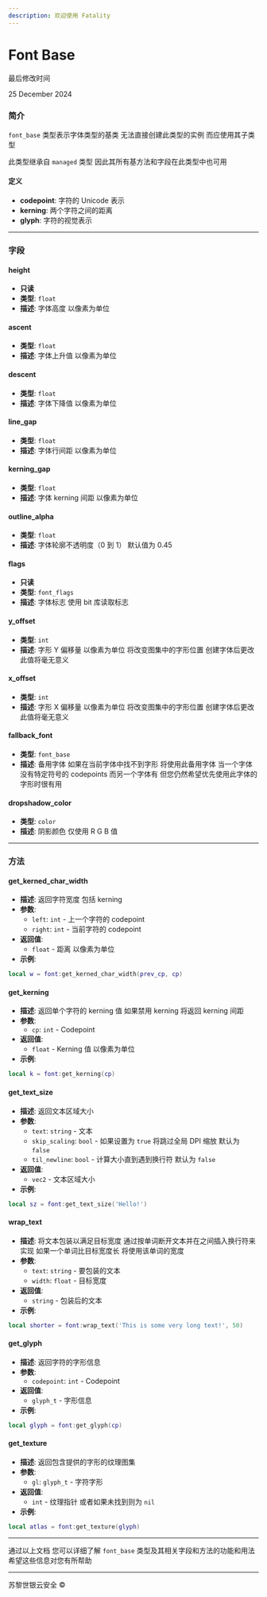 ```yaml
---
description: 欢迎使用 Fatality
---
```


# Font Base

最后修改时间

25 December 2024

### 简介

`font_base` 类型表示字体类型的基类 无法直接创建此类型的实例 而应使用其子类型

此类型继承自 `managed` 类型 因此其所有基方法和字段在此类型中也可用

#### 定义

* **codepoint**: 字符的 Unicode 表示
* **kerning**: 两个字符之间的距离
* **glyph**: 字符的视觉表示

***

### 字段

#### height

* **只读**
* **类型**: `float`
* **描述**: 字体高度 以像素为单位

#### ascent

* **类型**: `float`
* **描述**: 字体上升值 以像素为单位

#### descent

* **类型**: `float`
* **描述**: 字体下降值 以像素为单位

#### line\_gap

* **类型**: `float`
* **描述**: 字体行间距 以像素为单位

#### kerning\_gap

* **类型**: `float`
* **描述**: 字体 kerning 间距 以像素为单位

#### outline\_alpha

* **类型**: `float`
* **描述**: 字体轮廓不透明度（0 到 1） 默认值为 0.45

#### flags

* **只读**
* **类型**: `font_flags`
* **描述**: 字体标志 使用 bit 库读取标志

#### y\_offset

* **类型**: `int`
* **描述**: 字形 Y 偏移量 以像素为单位 将改变图集中的字形位置 创建字体后更改此值将毫无意义

#### x\_offset

* **类型**: `int`
* **描述**: 字形 X 偏移量 以像素为单位 将改变图集中的字形位置 创建字体后更改此值将毫无意义

#### fallback\_font

* **类型**: `font_base`
* **描述**: 备用字体 如果在当前字体中找不到字形 将使用此备用字体 当一个字体没有特定符号的 codepoints 而另一个字体有 但您仍然希望优先使用此字体的字形时很有用

#### dropshadow\_color

* **类型**: `color`
* **描述**: 阴影颜色 仅使用 R G B 值

***

### 方法

#### get\_kerned\_char\_width

* **描述**: 返回字符宽度 包括 kerning
* **参数**:
  * `left`: `int` - 上一个字符的 codepoint
  * `right`: `int` - 当前字符的 codepoint
* **返回值**:
  * `float` - 距离 以像素为单位
* **示例**:

```lua
local w = font:get_kerned_char_width(prev_cp, cp)
```

#### get\_kerning

* **描述**: 返回单个字符的 kerning 值 如果禁用 kerning 将返回 kerning 间距
* **参数**:
  * `cp`: `int` - Codepoint
* **返回值**:
  * `float` - Kerning 值 以像素为单位
* **示例**:

```lua
local k = font:get_kerning(cp)
```

#### get\_text\_size

* **描述**: 返回文本区域大小
* **参数**:
  * `text`: `string` - 文本
  * `skip_scaling`: `bool` - 如果设置为 `true` 将跳过全局 DPI 缩放 默认为 `false`
  * `til_newline`: `bool` - 计算大小直到遇到换行符 默认为 `false`
* **返回值**:
  * `vec2` - 文本区域大小
* **示例**:

```lua
local sz = font:get_text_size('Hello!')
```

#### wrap\_text

* **描述**: 将文本包装以满足目标宽度 通过按单词断开文本并在之间插入换行符来实现 如果一个单词比目标宽度长 将使用该单词的宽度
* **参数**:
  * `text`: `string` - 要包装的文本
  * `width`: `float` - 目标宽度
* **返回值**:
  * `string` - 包装后的文本
* **示例**:

```lua
local shorter = font:wrap_text('This is some very long text!', 50)
```

#### get\_glyph

* **描述**: 返回字符的字形信息
* **参数**:
  * `codepoint`: `int` - Codepoint
* **返回值**:
  * `glyph_t` - 字形信息
* **示例**:

```lua
local glyph = font:get_glyph(cp)
```

#### get\_texture

* **描述**: 返回包含提供的字形的纹理图集
* **参数**:
  * `gl`: `glyph_t` - 字符字形
* **返回值**:
  * `int` - 纹理指针 或者如果未找到则为 `nil`
* **示例**:

```lua
local atlas = font:get_texture(glyph)
```

***

通过以上文档 您可以详细了解 `font_base` 类型及其相关字段和方法的功能和用法 希望这些信息对您有所帮助

***

苏黎世银云安全 ©
